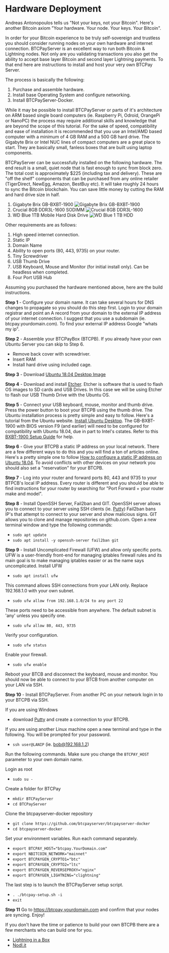 # Hardware Deployment

Andreas Antonopoulos tells us "Not your keys, not your Bitcoin".  Here's another Bitcoin axiom "Your hardware.  Your node.  Your keys.  Your Bitcoin".

In order for your Bitcoin experience to be truly self-sovereign and trustless you should consider running nodes on your own hardware and internet connection. BTCPayServer is an excellent way to run both Bitcoin & Lightning nodes.  Not only are you validating transactions you also get the ability to accept base layer Bitcoin and second layer Lightning payments.
To that end here are instructions to install and host your very own BTCPay Server.

The process is basically the following:

1. Purchase and assemble hardware.
2. Install base Operating System and configure networking.
3. Install BTCPayServer-Docker.

While it may be possible to install BTCPayServer or parts of it's architecture on ARM based single board computers (ie. Raspberry Pi, Odroid, OrangePi or NanoPC) the process may require additional skills and knowledge that are beyond the scope of this tutorial.
For the sake of speed, compatibility and ease of installation it is recommended that you use an Intel/AMD based computer with a minimum of 4 GB RAM and a 500 GB hard drive.  The Gigabyte Brix or Intel NUC lines of compact computers are a great place to start. They are basically small, fanless boxes that are built using laptop components.

BTCPayServer can be successfully installed on the following hardware.  The end result is a small, quiet node that is fast enough to sync from block zero.  The total cost is approximately $225 (including tax and delivery).  These are "off the shelf" components that can be purchased from any online retailer (TigerDirect, NewEgg, Amazon, BestBuy etc).   It will take roughly 24 hours to sync the Bitcoin blockchain. You can save little money by cutting the RAM and hard drive size in half.

1. Gigabyte Brix GB-BXBT-1900
![Gigabyte Brix GB-BXBT-1900](https://i1.wp.com/lightninginabox.co/wp-content/uploads/2018/08/20150603180458_m.png?resize=300%2C254&ssl=1 "Gigabyte Brix GB-BXBT-1900")
2. Crucial 8GB DDR3L-1600 SODIMM
![Crucial 8GB DDR3L-1600](https://i0.wp.com/lightninginabox.co/wp-content/uploads/2018/08/204-pinsodimmddr3.png?resize=300%2C133&ssl=1 "Crucial 8GB DDR3L-1600 SODIMM")
3. WD Blue 1TB Mobile Hard Disk Drive
![WD Blue 1 TB HDD](https://i1.wp.com/lightninginabox.co/wp-content/uploads/2018/08/81qCyd2gDL._SL1500_.jpg?resize=300%2C300&ssl=1 "WD Blue 1TB Mobile Hard Disk Drive")


Other requirements are as follows:

1. High speed internet connection.
2. Static IP
3. Domain Name
4. Ability to open ports (80, 443, 9735) on your router.
5. Tiny Screwdriver
6. USB Thumb Drive
7. USB Keyboard, Mouse and Monitor (for initial install only). Can be headless when completed.
8. Four Port USB Hub

Assuming you purchased the hardware mentioned above, here are the build instructions.

**Step 1** - Configure your domain name.
It can take several hours for DNS changes to propagate so you should do this step first.  Login to your domain registrar and point an A record from your domain to the external IP address of your internet connection.  I suggest that you use a subdomain (ie. btcpay.yourdomain.com).  To find your external IP address Google "whats my ip".

**Step 2** - Assemble your BTCPayBox (BTCPB).  If you already have your own Ubuntu Server you can skip to Step 6.

- Remove back cover with screwdriver.
- Insert RAM
- Install hard drive using included cage.

**Step 3** - Download [Ubuntu 18.04 Desktop Image](http://releases.ubuntu.com/18.04/)

**Step 4** - Download and install [Etcher](https://etcher.io/).  Etcher is software that is used to flash OS images to SD cards and USB Drives.
In this case we will be using Etcher to flash our USB Thumb Drive with the Ubuntu OS.

**Step 5** - Connect your USB keyboard, mouse, monitor and thumb drive.  Press the power button to boot your BTCPB using the thumb drive.  The Ubuntu installation process is pretty simple and easy to follow. Here's a tutorial from the Ubuntu website.  [Install Ubuntu Desktop](https://tutorials.ubuntu.com/tutorial/tutorial-install-ubuntu-desktop#0). The GB-BXBT-1900 with BIOS version F9 (and earlier) will need to be configured for compatibility with Ubuntu 18.04, due in part to Intel's cstates. Refer to this [BXBT-1900 Setup Guide](https://gist.github.com/plembo/4d52f7c71739a54f1a023814bbb87e00) for help.

**Step 6** - Give your BTCPB a static IP address on your local network. There are a few different ways to do this and you will find a ton of articles online. Here's a pretty simple one to follow [How to configure a static IP address on Ubuntu 18.04](https://linuxconfig.org/how-to-configure-static-ip-address-on-ubuntu-18-04-bionic-beaver-linux).  To avoid conflicts with other devices on your network you should also set a "reservation" for your BTCPB.

**Step 7** - Log into your router and forward ports 80, 443 and 9735 to your BTPCB's local IP address. Every router is different and you should be able to find instructions for your router by searching for "Port Forward + your router make and model".

**Step 8** - Install OpenSSH Server, Fail2ban and GIT.  OpenSSH server allows you to connect to your server using SSH clients (ie. [Putty](https://www.putty.org/)) Fail2ban bans IP's that attempt to connect to your server and show malicious signs.  GIT allows you to clone and manage repositories on github.com.
Open a new terminal window and type the following commands:
- `sudo apt update`
- `sudo apt install -y openssh-server fail2ban git`

**Step 9** - Install Uncomplicated Firewall (UFW) and allow only specific ports. UFW is a user-friendly front-end for managing iptables firewall rules and its main goal is to make managing iptables easier or as the name says uncomplicated.
Install UFW
- `sudo apt install ufw`

This command allows SSH connections from your LAN only. Replace 192.168.1.0 with your own subnet.
- `sudo ufw allow from 192.168.1.0/24 to any port 22`

These ports need to be accessible from anywhere.  The default subnet is 'any' unless you specify one.
- `sudo ufw allow 80, 443, 9735`

Verify your configuration.
- `sudo ufw status`

Enable your firewall.
- `sudo ufw enable`

Reboot your BTCB and disconnect the keyboard, mouse and monitor. You should now be able to connect to your BTCB from another computer on your LAN via SSH.

**Step 10** - Install BTCPayServer.
From another PC on your network login in to your BTCPB via SSH.

If you are using Windows
 - download [Putty](http://releases.ubuntu.com/18.04/) and create a connection to your BTCPB.

If you are using another Linux machine open a new terminal and type in the following.  You will be prompted for your password.
- `ssh user@LANIP` (ie. bob@192.168.1.2)

Run the following commands.  Make sure you change the `BTCPAY_HOST` parameter to your own domain name.

Login as root
- `sudo su -`

Create a folder for BTCPay
- `mkdir BTCPayServer`
- `cd BTCPayServer`

Clone the btcpayserver-docker repository
- `git clone https://github.com/btcpayserver/btcpayserver-docker`
- `cd btcpayserver-docker`

Set your environment variables. Run each command separately.
- `export BTCPAY_HOST="btcpay.YourDomain.com"`
- `export NBITCOIN_NETWORK="mainnet"`
- `export BTCPAYGEN_CRYPTO1="btc"`
- `export BTCPAYGEN_CRYPTO2="ltc"`
- `export BTCPAYGEN_REVERSEPROXY="nginx"`
- `export BTCPAYGEN_LIGHTNING="clightning"`

The last step is to launch the BTCPayServer setup script.
- `. ./btcpay-setup.sh -i`
- `exit`

**Step 11**
Go to https://btcpay.yourdomain.com and confirm that your nodes are syncing.
Enjoy!

If you don't have the time or patience to build your own BTCPB there are a few merchants who can build one for you.
- [Lightning in a Box](https://lightninginabox.co)
- [Nodl.it](https://nodl.it)
